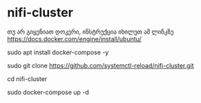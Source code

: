 # nifi-cluster

თუ არ გიყენიათ დოკერი, ინსტრუქცია იხილეთ ამ ლინკზე https://docs.docker.com/engine/install/ubuntu/

sudo apt install docker-compose -y


sudo git clone https://github.com/systemctl-reload/nifi-cluster.git

cd nifi-cluster 

sudo docker-compose up -d
